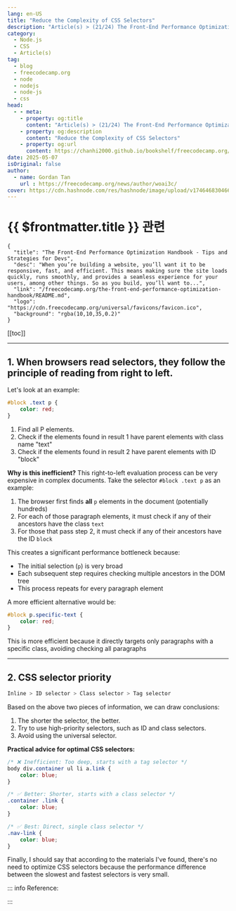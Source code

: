```yaml
---
lang: en-US
title: "Reduce the Complexity of CSS Selectors"
description: "Article(s) > (21/24) The Front-End Performance Optimization Handbook - Tips and Strategies for Devs"
category:
  - Node.js
  - CSS
  - Article(s)
tag:
  - blog
  - freecodecamp.org
  - node
  - nodejs
  - node-js
  - css
head:
  - - meta:
    - property: og:title
      content: "Article(s) > (21/24) The Front-End Performance Optimization Handbook - Tips and Strategies for Devs"
    - property: og:description
      content: "Reduce the Complexity of CSS Selectors"
    - property: og:url
      content: https://chanhi2000.github.io/bookshelf/freecodecamp.org/the-front-end-performance-optimization-handbook/reduce-the-complexity-of-css-selectors.html
date: 2025-05-07
isOriginal: false
author:
  - name: Gordan Tan
    url : https://freecodecamp.org/news/author/woai3c/
cover: https://cdn.hashnode.com/res/hashnode/image/upload/v1746468304666/ca24ac6b-1591-4abf-a544-739fbfaecf49.png
---
```


# {{ $frontmatter.title }} 관련

```component VPCard
{
  "title": "The Front-End Performance Optimization Handbook - Tips and Strategies for Devs",
  "desc": "When you’re building a website, you’ll want it to be responsive, fast, and efficient. This means making sure the site loads quickly, runs smoothly, and provides a seamless experience for your users, among other things. So as you build, you’ll want to...",
  "link": "/freecodecamp.org/the-front-end-performance-optimization-handbook/README.md",
  "logo": "https://cdn.freecodecamp.org/universal/favicons/favicon.ico",
  "background": "rgba(10,10,35,0.2)"
}
```

[[toc]]

---

<SiteInfo
  name="The Front-End Performance Optimization Handbook - Tips and Strategies for Devs"
  desc="When you’re building a website, you’ll want it to be responsive, fast, and efficient. This means making sure the site loads quickly, runs smoothly, and provides a seamless experience for your users, among other things. So as you build, you’ll want to..."
  url="https://freecodecamp.org/news/the-front-end-performance-optimization-handbook#heading-reduce-the-complexity-of-css-selectors"
  logo="https://cdn.freecodecamp.org/universal/favicons/favicon.ico"
  preview="https://cdn.hashnode.com/res/hashnode/image/upload/v1746468304666/ca24ac6b-1591-4abf-a544-739fbfaecf49.png"/>

## 1. When browsers read selectors, they follow the principle of reading from right to left.

Let's look at an example:

```css
#block .text p {
    color: red;
}
```

1. Find all P elements.
2. Check if the elements found in result 1 have parent elements with class name "text"
3. Check if the elements found in result 2 have parent elements with ID "block"

**Why is this inefficient?** This right-to-left evaluation process can be very expensive in complex documents. Take the selector `#block .text p` as an example:

1. The browser first finds **all** `p` elements in the document (potentially hundreds)
2. For each of those paragraph elements, it must check if any of their ancestors have the class `text`
3. For those that pass step 2, it must check if any of their ancestors have the ID `block`

This creates a significant performance bottleneck because:

- The initial selection (`p`) is very broad
- Each subsequent step requires checking multiple ancestors in the DOM tree
- This process repeats for every paragraph element

A more efficient alternative would be:

```css
#block p.specific-text {
    color: red;
}
```

This is more efficient because it directly targets only paragraphs with a specific class, avoiding checking all paragraphs

---

## 2. CSS selector priority

```css
Inline > ID selector > Class selector > Tag selector
```

Based on the above two pieces of information, we can draw conclusions:

1. The shorter the selector, the better.
2. Try to use high-priority selectors, such as ID and class selectors.
3. Avoid using the universal selector.

**Practical advice for optimal CSS selectors:**

```css
/* ❌ Inefficient: Too deep, starts with a tag selector */
body div.container ul li a.link {
    color: blue;
}

/* ✅ Better: Shorter, starts with a class selector */
.container .link {
    color: blue;
}

/* ✅ Best: Direct, single class selector */
.nav-link {
    color: blue;
}
```

Finally, I should say that according to the materials I've found, there's no need to optimize CSS selectors because the performance difference between the slowest and fastest selectors is very small.

::: info Reference:

<SiteInfo
  name="Optimizing CSS: ID Selectors and Other Myths — SitePoint"
  desc="Ivan Čurić covers the basics of CSS parsing, how to measure CSS selector performance, and how to deal with multiple render passing on dynamic pages."
  url="https://sitepoint.com/optimizing-css-id-selectors-and-other-myths//"
  logo="https://sitepoint.com/favicons/32x32.png"
  preview="https://uploads.sitepoint.com/wp-content/uploads/2017/11/1510300025optimizing-css.jpg"/>

:::